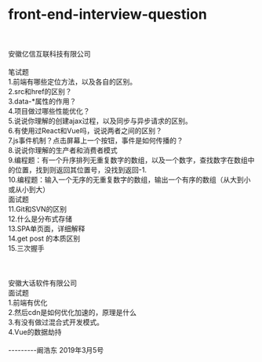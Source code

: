 # front-end-interview-question
<br/>
<br/>
安徽亿信互联科技有限公司
<br/>
<br/>
笔试题
<br/>
1.前端有哪些定位方法，以及各自的区别。
<br/>
2.src和href的区别？
<br/>
3.data-*属性的作用？
<br/>
4.项目做过哪些性能优化？
<br/>
5.说说你理解的创建ajax过程，以及同步与异步请求的区别。
<br/>
6.有使用过React和Vue吗，说说两者之间的区别？
<br/>
7.js事件机制？点击屏幕上一个按钮，事件是如何传播的？
<br/>
8.说说你理解的生产者和消费者模式
<br/>
9.编程题：有一个升序排列无重复数字的数组，以及一个数字，查找数字在数组中的位置，找到则返回其位置号，没找到返回-1.
<br/>
10.编程题：输入一个无序的无重复数字的数组，输出一个有序的数组（从大到小或从小到大）
<br/>
面试题
<br/>
11.Git和SVN的区别
<br/>
12.什么是分布式存储
<br/>
13.SPA单页面，详细解释
<br/>
14.get post 的本质区别
<br/>
15.三次握手

<br/>
<br/>
<br/>
<br/>
安徽大话软件有限公司
<br/>
面试题
<br/>
1.前端有优化
<br/>
2.然后cdn是如何优化加速的，原理是什么
<br/>
3.有没有做过混合式开发模式。
<br/>
4.Vue的数据劫持
<br/>
<br/>
                                                                                                ---------阚浩东  2019年3月5号
